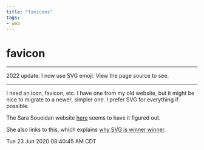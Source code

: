 ```yaml
---
title: "favicons"
tags:
- web
---
```


# favicon

---

2022 update: I now use SVG emoji. View the page source to see.

---

I need an icon, favicon, etc. I have one from my old website, but it might be nice to migrate to a newer, simpler one.
I prefer SVG for everything if possible.


The Sara Soueidan website [here](https://www.sarasoueidan.com/blog/icon-fonts-to-svg/) seems to have it figured out.

She also links to this, which explains [why SVG is winner winner](https://css-tricks.com/icon-fonts-vs-svg/).

Tue 23 Jun 2020 08:40:45 AM CDT
